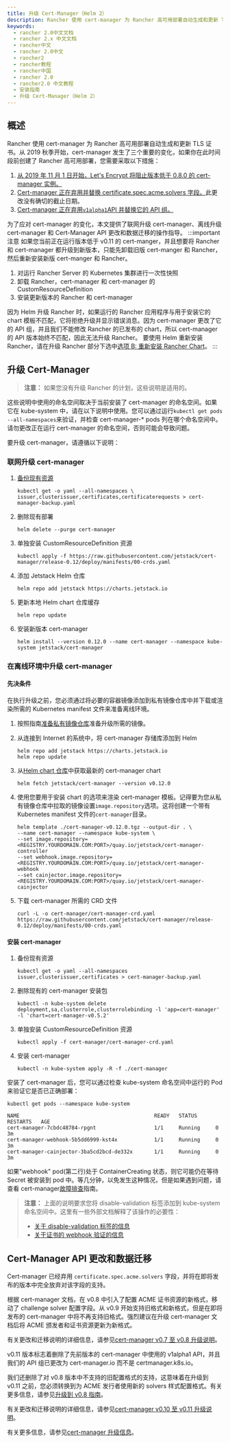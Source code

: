 ```yaml
---
title: 升级 Cert-Manager（Helm 2）
description: Rancher 使用 cert-manager 为 Rancher 高可用部署自动生成和更新 TLS 证书。从 2019 秋季开始，cert-manager 发生了三个重要的变化，如果你在此时间段前创建了 Rancher 高可用部署，您需要采取以下措施
keywords:
  - rancher 2.0中文文档
  - rancher 2.x 中文文档
  - rancher中文
  - rancher 2.0中文
  - rancher2
  - rancher教程
  - rancher中国
  - rancher 2.0
  - rancher2.0 中文教程
  - 安装指南
  - 升级 Cert-Manager（Helm 2）
---
```


## 概述

Rancher 使用 cert-manager 为 Rancher 高可用部署自动生成和更新 TLS 证书。从 2019 秋季开始，cert-manager 发生了三个重要的变化，如果你在此时间段前创建了 Rancher 高可用部署，您需要采取以下措施：

1. [从 2019 年 11 月 1 日开始，Let's Encrypt 将阻止版本低于 0.8.0 的 cert-manager 实例。](https://community.letsencrypt.org/t/blocking-old-cert-manager-versions/98753)
1. [Cert-manager 正在弃用并替换 certificate.spec.acme.solvers 字段。](https://cert-manager.io/docs/installation/upgrading/upgrading-0.7-0.8/)此更改没有确切的截止日期。
1. [Cert-manager 正在弃用`v1alpha1`API 并替换它的 API 组。](https://cert-manager.io/docs/installation/upgrading/upgrading-0.10-0.11/)

为了应对 cert-manager 的变化，本文提供了联网升级 cert-manager、离线升级 cert-manager 和 Cert-Manager API 更改和数据迁移的操作指导。
:::important 注意
如果您当前正在运行版本低于 v0.11 的 cert-manger，并且想要将 Rancher 和 cert-manager 都升级到新版本，只能先卸载旧版 cert-manger 和 Rancher，然后重新安装新版 cert-manger 和 Rancher。

1. 对运行 Rancher Server 的 Kubernetes 集群进行一次性快照
2. 卸载 Rancher，cert-manager 和 cert-manager 的 CustomResourceDefinition
3. 安装更新版本的 Rancher 和 cert-manager

因为 Helm 升级 Rancher 时，如果运行的 Rancher 应用程序与用于安装它的 chart 模板不匹配，它将拒绝升级并显示错误消息。因为 cert-manager 更改了它的 API 组，并且我们不能修改 Rancher 的已发布的 chart，所以 cert-manager 的 API 版本始终不匹配，因此无法升级 Rancher。
要使用 Helm 重新安装 Rancher，请在升级 Rancher 部分下选中[选项 B: 重新安装 Rancher Chart](/docs/upgrades/upgrades/ha/_index)。
:::

## 升级 Cert-Manager

> **注意：**
> 如果您没有升级 Rancher 的计划，这些说明是适用的。

这些说明中使用的命名空间取决于当前安装了 cert-manager 的命名空间。如果它在 kube-system 中，请在以下说明中使用。您可以通过运行`kubectl get pods --all-namespaces`来验证，并检查 cert-manager-\* pods 列在哪个命名空间中。请勿更改正在运行 cert-manager 的命名空间，否则可能会导致问题。

要升级 cert-manager，请遵循以下说明：

### 联网升级 cert-manager

1.  [备份现有资源](https://cert-manager.io/docs/tutorials/backup/)

    ```plain
    kubectl get -o yaml --all-namespaces \
    issuer,clusterissuer,certificates,certificaterequests > cert-manager-backup.yaml
    ```

1.  删除现有部署

    ```plain
    helm delete --purge cert-manager
    ```

1.  单独安装 CustomResourceDefinition 资源

    ```plain
    kubectl apply -f https://raw.githubusercontent.com/jetstack/cert-manager/release-0.12/deploy/manifests/00-crds.yaml
    ```

1.  添加 Jetstack Helm 仓库

    ```plain
    helm repo add jetstack https://charts.jetstack.io
    ```

1.  更新本地 Helm chart 仓库缓存

    ```plain
    helm repo update
    ```

1.  安装新版本 cert-manager

    ```plain
    helm install --version 0.12.0 --name cert-manager --namespace kube-system jetstack/cert-manager
    ```

### 在离线环境中升级 cert-manager

#### 先决条件

在执行升级之前，您必须通过将必要的容器镜像添加到私有镜像仓库中并下载或渲染所需的 Kubernetes manifest 文件来准备离线环境。

1. 按照指南[准备私有镜像仓库](/docs/installation/other-installation-methods/air-gap/populate-private-registry/_index)准备升级所需的镜像。

1. 从连接到 Internet 的系统中，将 cert-manager 存储库添加到 Helm

   ```plain
   helm repo add jetstack https://charts.jetstack.io
   helm repo update
   ```

1. 从[Helm chart 仓库](https://hub.helm.sh/charts/jetstack/cert-manager)中获取最新的 cert-manager chart

   ```plain
   helm fetch jetstack/cert-manager --version v0.12.0
   ```

1. 使用您要用于安装 chart 的选项来渲染 cert-manager 模板。记得要为您从私有镜像仓库中拉取的镜像设置`image.repository`选项。这将创建一个带有 Kubernetes manifest 文件的`cert-manager`目录。

   ```plain
   helm template ./cert-manager-v0.12.0.tgz --output-dir . \
   --name cert-manager --namespace kube-system \
   --set image.repository=<REGISTRY.YOURDOMAIN.COM:PORT>/quay.io/jetstack/cert-manager-controller
   --set webhook.image.repository=<REGISTRY.YOURDOMAIN.COM:PORT>/quay.io/jetstack/cert-manager-webhook
   --set cainjector.image.repository=<REGISTRY.YOURDOMAIN.COM:PORT>/quay.io/jetstack/cert-manager-cainjector
   ```

1. 下载 cert-manager 所需的 CRD 文件

   ```plain
   curl -L -o cert-manager/cert-manager-crd.yaml https://raw.githubusercontent.com/jetstack/cert-manager/release-0.12/deploy/manifests/00-crds.yaml
   ```

#### 安装 cert-manager

1.  备份现有资源

    ```plain
    kubectl get -o yaml --all-namespaces issuer,clusterissuer,certificates > cert-manager-backup.yaml
    ```

1.  删除现有的 cert-manager 安装包

    ```plain
    kubectl -n kube-system delete deployment,sa,clusterrole,clusterrolebinding -l 'app=cert-manager' -l 'chart=cert-manager-v0.5.2'
    ```

1.  单独安装 CustomResourceDefinition 资源

    ```plain
    kubectl apply -f cert-manager/cert-manager-crd.yaml
    ```

1.  安装 cert-manager

    ```plain
    kubectl -n kube-system apply -R -f ./cert-manager
    ```

安装了 cert-manager 后，您可以通过检查 kube-system 命名空间中运行的 Pod 来验证它是否已正确部署：

```
kubectl get pods --namespace kube-system

NAME                                            READY   STATUS      RESTARTS   AGE
cert-manager-7cbdc48784-rpgnt                   1/1     Running     0          3m
cert-manager-webhook-5b5dd6999-kst4x            1/1     Running     0          3m
cert-manager-cainjector-3ba5cd2bcd-de332x       1/1     Running     0          3m
```

如果"webhook" pod(第二行)处于 ContainerCreating 状态，则它可能仍在等待 Secret 被安装到 pod 中。等几分钟，以免发生这种情况，但是如果遇到问题，请查看 cert-manager[故障排查](https://docs.cert-manager.io/en/latest/getting-started/troubleshooting.html)指南。

> **注意：** 上面的说明要求您将 disable-validation 标签添加到 kube-system 命名空间中。这里有一些外部文档解释了该操作的必要性：
>
> - [关于 disable-validation 标签的信息](https://docs.cert-manager.io/en/latest/tasks/upgrading/upgrading-0.4-0.5.html?highlight=certmanager.k8s.io%2Fdisable-validation#disabling-resource-validation-on-the-cert-manager-namespace)
> - [关于证书的 webhook 验证的信息](https://docs.cert-manager.io/en/latest/getting-started/webhook.html)

## Cert-Manager API 更改和数据迁移

Cert-manager 已经弃用 `certificate.spec.acme.solvers` 字段，并将在即将发布的版本中完全放弃对该字段的支持。

根据 cert-manager 文档，在 v0.8 中引入了配置 ACME 证书资源的新格式，移动了 challenge solver 配置字段。从 v0.9 开始支持旧格式和新格式，但是在即将发布的 cert-manager 中将不再支持旧格式。强烈建议在升级 cert-manager 文档后将 ACME 颁发者和证书资源更新为新格式。

有关更改和迁移说明的详细信息，请参见[cert-manager v0.7 至 v0.8 升级说明](https://cert-manager.io/docs/installation/upgrading/upgrading-0.7-0.8/)。

v0.11 版本标志着删除了先前版本的 cert-manager 中使用的 v1alpha1 API，并且我们的 API 组已更改为 cert-manager.io 而不是 certmanager.k8s.io。

我们还删除了对 v0.8 版本中不支持的旧配置格式的支持，这意味着在升级到 v0.11 之前，您必须转换到为 ACME 发行者使用新的 solvers 样式配置格式。有关更多信息，请参见[升级到 v0.8 指南](https://cert-manager.io/docs/installation/upgrading/upgrading-0.7-0.8/)。

有关更改和迁移说明的详细信息，请参见[cert-manager v0.10 至 v0.11 升级说明](https://cert-manager.io/docs/installation/upgrading/upgrading-0.10-0.11/)。

有关更多信息，请参见[cert-manager 升级信息](https://cert-manager.io/docs/installation/upgrading/)。
